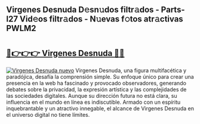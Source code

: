 ## Virgenes Desnuda D𝚎sn𝚞dos filtr𝚊dos - Parts-l27 Vid𝚎os filtr𝚊dos - N𝚞evas f𝚘tos atr𝚊ctivas PWLM2

# <h2><a href="http://mbcuj0.tromn.icu/?c=Virgenes+Desnuda">🔗👉👉👉 Virgenes Desnuda 🔗🔗</a></h2>

[![Virgenes Desnuda nuevo](https://i.imgur.com/pEAQMta.gif)](http://mbcuj0.tromn.icu/?c=Virgenes+Desnuda)
Virgenes Desnuda, una figura multifacética y paradójica, desafía la comprensión simple. Su enfoque único para crear una presencia en la web ha fascinado y provocado observadores, generando debates sobre la privacidad, la expresión artística y las complejidades de las sociedades digitales. Aunque su dirección futura no está clara, su influencia en el mundo en línea es indiscutible. Armado con un espíritu inquebrantable y un atractivo innegable, el alcance de Virgenes Desnuda en el universo digital no tiene límites.
